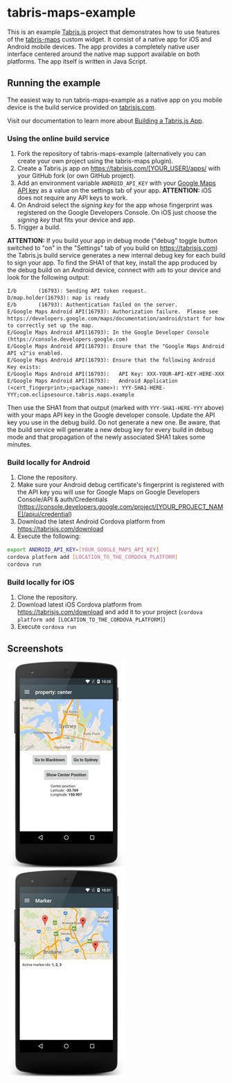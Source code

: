 # tabris-maps-example
This is an example [Tabris.js](https://tabrisjs.com) project that demonstrates how to use features of the  [tabris-maps](https://github.com/eclipsesource/tabris-maps) custom widget.
It consist of a native app for iOS and Android mobile devices.
The app provides a completely native user interface centered around the native map support available on both platforms. The app itself is written in Java Script.

## Running the example
The easiest way to run tabris-maps-example as a native app on you mobile device is the build service provided on [tabrisjs.com](https://tabrisjs.com).

Visit our documentation to learn more about [Building a Tabris.js App](https://tabrisjs.com/documentation/latest/build).

### Using the online build service
1. Fork the repository of tabris-maps-example (alternatively you can create your own project using the tabris-maps plugin).
1. Create a Tabris.js app on https://tabrisjs.com/[YOUR_USER]/apps/ with your GitHub fork (or own GitHub project).
1. Add an environment variable `ANDROID_API_KEY` with your [Google Maps API key](https://developers.google.com/maps/documentation/android-api/signup) as a value on the settings tab of your app.
 **ATTENTION:** iOS does not require any API keys to work.
1. On Android select the _signing key_ for the app whose fingerprint was registered on the Google Developers Console. On iOS just choose the _signing key_ that fits your device and app.
1. Trigger a build.

**ATTENTION:** If you build your app in debug mode ("debug" toggle button switched to "on" in the "Settings" tab of you build on https://tabrisjs.com) the Tabris.js build service generates a new internal debug key for each build to sign your app. To find the SHA1 of that key, install the app produced by the debug build on an Android device, connect with ```adb``` to your device and look for the following output:
```
I/b       (16793): Sending API token request.
D/map.holder(16793): map is ready
E/b       (16793): Authentication failed on the server.
E/Google Maps Android API(16793): Authorization failure.  Please see https://developers.google.com/maps/documentation/android/start for how to correctly set up the map.
E/Google Maps Android API(16793): In the Google Developer Console (https://console.developers.google.com)
E/Google Maps Android API(16793): Ensure that the "Google Maps Android API v2"is enabled.
E/Google Maps Android API(16793): Ensure that the following Android Key exists:
E/Google Maps Android API(16793):   API Key: XXX-YOUR-API-KEY-HERE-XXX
E/Google Maps Android API(16793):   Android Application (<cert_fingerprint>;<package_name>): YYY-SHA1-HERE-YYY;com.eclipsesource.tabris.maps.example
```
Then use the SHA1 from that output (marked with ```YYY-SHA1-HERE-YYY``` above) with your maps API key in the Google developer console. Update the API key you use in the debug build. Do not generate a new one. Be aware, that the build service will generate a new debug key for every build in debug mode and that propagation of the newly associated SHA1 takes some minutes.

### Build locally for Android
1. Clone the repository.
1. Make sure your Android debug certificate's fingerprint is registered with the API key you will use for Google Maps on Google Developers Console/API & auth/Credentials (https://console.developers.google.com/project/[YOUR_PROJECT_NAME]/apiui/credential)
1. Download the latest Android Cordova platform from https://tabrisjs.com/download
1. Execute the following:
```sh
export ANDROID_API_KEY=[YOUR_GOOGLE_MAPS_API_KEY]
cordova platform add [LOCATION_TO_THE_CORDOVA_PLATFORM]
cordova run
```

### Build locally for iOS
1. Clone the repository.
1. Download latest iOS Cordova platform from https://tabrisjs.com/download and add it to your project (`cordova platform add [LOCATION_TO_THE_CORDOVA_PLATFORM]`)
1. Execute `cordova run`

## Screenshots
![Center the map](assets/screenshots/example-page-center_property.small.png)
![Map markers](assets/screenshots/example-page-marker.small.png)
